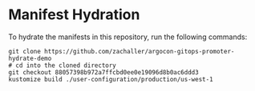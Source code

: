 # Manifest Hydration

To hydrate the manifests in this repository, run the following commands:

```shell
git clone https://github.com/zachaller/argocon-gitops-promoter-hydrate-demo
# cd into the cloned directory
git checkout 88057398b972a7ffcbd0ee0e19096d8b0ac6ddd3
kustomize build ./user-configuration/production/us-west-1
```
